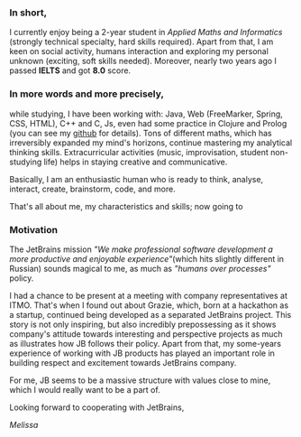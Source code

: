 ### In short,
I currently enjoy being a 2-year student in *Applied Maths and Informatics* 
(strongly technical specialty, hard skills required). Apart from that, I am keen on social activity,
humans interaction and exploring my personal unknown (exciting, soft skills needed). Moreover, 
nearly two years ago I passed **IELTS** and got **8.0** score.

### In more words and more precisely,
while studying, I have been working with:
Java, Web (FreeMarker, Spring, CSS, HTML), C++ and C, Js, even had some practice in Clojure and Prolog (you can see my [github](https://github.com/milkymay) for details).
Tons of different maths, which has irreversibly expanded my mind's horizons, continue mastering
my analytical thinking skills. Extracurricular activities (music, improvisation, student non-studying life) 
helps in staying creative and communicative.

Basically, I am an enthusiastic human who is ready to think, analyse, 
interact, create, brainstorm,  code, and more.

That's all about me, my characteristics and skills; now going to 

### Motivation

The JetBrains mission *"We make professional software development
a more productive and enjoyable experience"*(which hits slightly different in Russian)
sounds magical to me, as much as *"humans over processes"* policy. 

I had a chance to
be present at a meeting with company representatives at ITMO. That's when I found out
about Grazie, which, born at a hackathon as a startup, continued being developed as a
separated JetBrains project. This story is not only inspiring, but also incredibly prepossessing
as it shows company's attitude towards interesting and perspective projects 
as much as illustrates how JB follows their policy. Apart from that, my some-years
experience of working with JB products has played an important role in building respect and excitement
towards JetBrains company. 

For me, JB seems to be a massive structure with values close
to mine, which I would really want to be a part of.


Looking forward to cooperating with JetBrains,

*Melissa*
